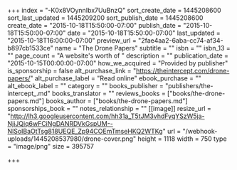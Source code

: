 +++
index = "-K0x8VOynnIbx7UuBnzQ"
sort_create_date = 1445208600
sort_last_updated = 1445209200
sort_publish_date = 1445208600
create_date = "2015-10-18T15:50:00-07:00"
publish_date = "2015-10-18T15:50:00-07:00"
date = "2015-10-18T15:50:00-07:00"
last_updated = "2015-10-18T16:00:00-07:00"
preview_url = "2fae4aa2-6aba-cc74-af34-b897cb1533ce"
name = "The Drone Papers"
subtitle = ""
isbn = ""
isbn_13 = ""
page_count = "A website's worth of "
description = ""
publication_date = "2015-10-15T00:00:00-07:00"
how_we_acquired = "Provided by publisher"
is_sponsorship = false
alt_purchase_link = "https://theintercept.com/drone-papers/"
alt_purchase_label = "Read online"
ebook_purchase = ""
alt_ebook_label = ""
category = ""
books_publisher = "publishers/the-intercept_.md"
books_translator = ""
reviews_books = ["books/the-drone-papers.md"]
books_author = ["books/the-drone-papers.md"]
sponsorships_book = ""
notes_relationship = ""
[[image]]
resize_url = "http://lh3.googleusercontent.com/hh31a_T5tJM3vhdFyqYSzW5ja-NjiJQiq6wFCiNgDANRDVkGspUM--NlSoIBaOtTsg818UEQE_Zp94COEmTmseHKQ2WTKg"
url = "/webhook-uploads/1445208537980/drone-cover.png"
height = 1118
width = 750
type = "image/png"
size = 395757

+++
